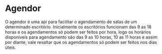 # Agendor

O agendor é uma api para facilitar o agendamento de salas de um determinado escritório. Inicialmente os escritórios 
funcionam das 9 as 18 horas e os agendamentos só podem ser feitos por hora, logo os horários disponiveis para agendamento 
são das 9 as 10 horas, 10 as 11 horas e assim por diante, vale resaltar que os agendamentos só podem ser feitos nos dias úteis.

